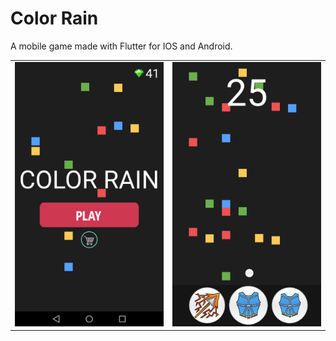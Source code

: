 # Color Rain

A mobile game made with Flutter for IOS and Android.

<table style="border: none; border-collapse: collapse;">
  <tr style="border: none;">
    <td style="border: none;"><img src="https://github.com/Mark-RI/ColorRainMobileFlutter/raw/master/HomeScreen.png" width="300" alt="Home Screen"></td>
    <td style="border: none;"><img src="https://github.com/Mark-RI/ColorRainMobileFlutter/raw/master/flutter_10.png" width="300" alt="Game Screen"></td>
  </tr>
</table>
